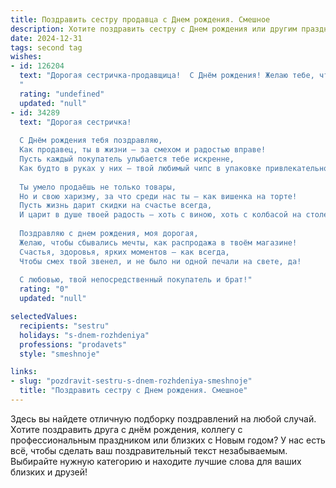 ```yaml
---
title: Поздравить сестру продавца c Днем рождения. Смешное
description: Хотите поздравить сестру c Днем рождения или другим праздником? Наш ИИ создаст незабываемое поздравление, а вы обязательно выделитесь среди других.  
date: 2024-12-31
tags: second tag
wishes:
- id: 126204
  text: "Дорогая сестричка-продавщица!  С Днём рождения! Желаю тебе, чтобы клиенты были настолько милыми и щедрыми, что ты сможешь уйти на пенсию уже завтра, купив себе остров с собственными пляжными бунгало и бесконечным запасом любимого шоколада!  Пусть твой день будет полон улыбок, а касса – звонкой монетой!  И чтобы все скидки работали только в твою пользу!
  "
  rating: "undefined"
  updated: "null"
- id: 34289
  text: "Дорогая сестричка!
  
  С Днём рождения тебя поздравляю,
  Как продавец, ты в жизни — за смехом и радостью вправе!
  Пусть каждый покупатель улыбается тебе искренне,
  Как будто в руках у них — твой любимый чипс в упаковке привлекательно!
  
  Ты умело продаёшь не только товары,
  Но и свою харизму, за что среди нас ты — как вишенка на торте!
  Пусть жизнь дарит скидки на счастье всегда,
  И царит в душе твоей радость — хоть с виною, хоть с колбасой на столе!
  
  Поздравляю с днем рождения, моя дорогая,
  Желаю, чтобы сбывались мечты, как распродажа в твоём магазине!
  Счастья, здоровья, ярких моментов — как всегда,
  Чтобы смех твой звенел, и не было ни одной печали на свете, да!
  
  С любовью, твой непосредственный покупатель и брат!"
  rating: "0"
  updated: "null"

selectedValues:
  recipients: "sestru"
  holidays: "s-dnem-rozhdeniya"
  professions: "prodavets"
  style: "smeshnoje"

links:
- slug: "pozdravit-sestru-s-dnem-rozhdeniya-smeshnoje"
  title: "Поздравить сестру c Днем рождения. Смешное"
---
```


Здесь вы найдете отличную подборку поздравлений на любой случай. 
Хотите поздравить друга с днём рождения, коллегу с профессиональным праздником или близких с Новым годом? У нас есть всё, чтобы сделать ваш поздравительный текст незабываемым. Выбирайте нужную категорию и находите лучшие слова для ваших близких и друзей!
